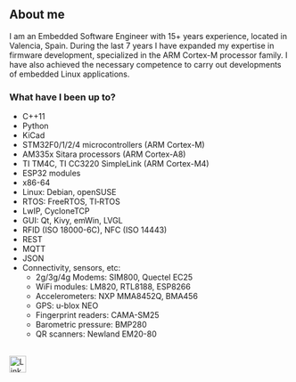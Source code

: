 ## About me

I am an Embedded Software Engineer with 15+ years experience, located in Valencia, Spain. During the last 7 years I have expanded my expertise in firmware development, specialized in the ARM Cortex-M processor family. I have also achieved the necessary competence to carry out developments of embedded Linux applications.

### What have I been up to?

* C++11
* Python
* KiCad
* STM32F0/1/2/4 microcontrollers (ARM Cortex-M)
* AM335x Sitara processors (ARM Cortex-A8)
* TI TM4C, TI CC3220 SimpleLink (ARM Cortex-M4)
* ESP32 modules
* x86-64
* Linux: Debian, openSUSE
* RTOS: FreeRTOS, TI‐RTOS
* LwIP, CycloneTCP
* GUI: Qt, Kivy, emWin, LVGL
* RFID (ISO 18000-6C), NFC (ISO 14443)
* REST
* MQTT
* JSON
* Connectivity, sensors, etc:
  * 2g/3g/4g Modems: SIM800, Quectel EC25
  * WiFi modules: LM820, RTL8188, ESP8266
  * Accelerometers: NXP MMA8452Q, BMA456
  * GPS: u-blox NEO
  * Fingerprint readers: CAMA-SM25
  * Barometric pressure: BMP280
  * QR scanners: Newland EM20-80

<br>
<a href="https://www.linkedin.com/in/alfonsoespinosaortega/"><img src="https://content.linkedin.com/content/dam/me/brand/en-us/brand-home/logos/In-Blue-Logo.png.original.png" alt="LinkedIn" style="width:30px;"/></a>

